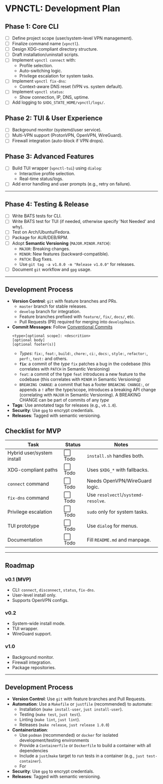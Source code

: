 # VPNCTL: Development Plan

## **Phase 1: Core CLI**
- [ ] Define project scope (user/system-level VPN management).
- [ ] Finalize command name (`vpnctl`).
- [ ] Design XDG-compliant directory structure.
- [ ] Draft installation/uninstall scripts.
- [ ] Implement `vpnctl connect` with:
  - Profile selection.
  - Auto-switching logic.
  - Privilege escalation for system tasks.
- [ ] Implement `vpnctl fix-dns`:
  - Context-aware DNS reset (VPN vs. system default).
- [ ] Implement `vpnctl status`:
  - Show connection, IP, DNS, uptime.
- [ ] Add logging to `$XDG_STATE_HOME/vpnctl/logs/`.

## **Phase 2: TUI & User Experience**
- [ ] Background monitor (systemd/user service).
- [ ] Multi-VPN support (ProtonVPN, OpenVPN, WireGuard).
- [ ] Firewall integration (auto-block if VPN drops).

## **Phase 3: Advanced Features**
- [ ] Build TUI wrapper (`vpnctl-tui`) using `dialog`:
  - Interactive profile selection.
  - Real-time status/logs.
- [ ] Add error handling and user prompts (e.g., retry on failure).

---

## **Phase 4: Testing & Release**
- [ ] Write BATS tests for CLI.
- [ ] Write BATS test for TUI (if needed, otherwise specify 'Not Needed' and why).
- [ ] Test on Arch/Ubuntu/Fedora.
- [ ] Package for AUR/DEB/RPM.
- [ ] Adopt **Semantic Versioning** (`MAJOR.MINOR.PATCH`):
  - `MAJOR`: Breaking changes.
  - `MINOR`: New features (backward-compatible).
  - `PATCH`: Bug fixes.
  - Use `git tag -a v1.0.0 -m "Release v1.0.0"` for releases.
- [ ] Document `git` workflow and `gpg` usage.

---

## **Development Process**
- **Version Control**: `git` with feature branches and PRs.
  - `master` branch for stable releases.
  - `develop` branch for integration.
  - Feature branches prefixed with `feature/`, `fix/`, `docs/`, etc.
  - Pull Requests (PR) required for merging into `develop`/`main`.
- **Commit Messages**: Follow [Conventional Commits](https://www.conventionalcommits.org)
  ```
  <type>[optional scope]: <descrition>
  [optional body]
  [optional footer(s)]
  ```
  - *Types*: `fix:`, `feat:`, `build:`, `chore:`, `ci:`, `docs:`, `style:`, `refactor:`, `perf:`, `test:` and others.
  - **`fix`**: a commit of the *type* `fix` patches a bug in the codebase (this correlates with `PATCH` in Semantic Versioning)
  - `feat`: a commit of the type `feat` introduces a new feature to the codebase (this correlates with `MINOR` in Semantic Versioning)
  - `BREAKING CHANGE`: a commit that has a footer `BREAKING CHANGE:`, or appends a `!` after the type/scope, introduces a breaking API change (correlating with `MAJOR` in Semantic Versioning). A BREAKING CHANGE can be part of commits of any *type*
- **Tags**: Use annotated tags for releases (e.g., `v0.1.0`).
- **Security**: Use `gpg` to encrypt credentials.
- **Releases**: Tagged with semantic versioning.

## **Checklist for MVP**
| Task                          | Status  | Notes                               |
|-------------------------------|---------|-------------------------------------|
| Hybrid user/system install    | ⬜ Todo | `install.sh` handles both.            |
| XDG-compliant paths           | ⬜ Todo | Uses `$XDG_*` with fallbacks.         |
| `connect` command               | ⬜ Todo | Needs OpenVPN/WireGuard logic.      |
| `fix-dns` command               | ⬜ Todo | Use `resolvectl`/`systemd-resolve`.     |
| Privilege escalation          | ⬜ Todo | `sudo` only for system tasks.         |
| TUI prototype                 | ⬜ Todo | Use `dialog` for menus.               |
| Documentation                 | ⬜ Todo | Fill `README.md` and manpage.         |


---

## **Roadmap**
### **v0.1 (MVP)**
- CLI: `connect`, `disconnect`, `status`, `fix-dns`.
- User-level install only.
- Supports OpenVPN configs.

### **v0.2**
- System-wide install mode.
- TUI wrapper.
- WireGuard support.

### **v1.0**
- Background monitor.
- Firewall integration.
- Package repositories.

---

## Development Process
- **Version Control**: Use `git` with feature branches and Pull Requests.
- **Automation**: Use a `Makefile` or `justfile` (recommended) to automate:
  - Installation (`make install-user`, `just install-user`).
  - Testing (`make test`, `just test`).
  - Linting (`make lint`, `just lint`).
  - Releases (`make release`, `just release 1.0.0`)
- **Containerization**:
  - Use `podman` (recommended) or `docker` for isolated development/testing environments
  - Provide a `Containerfile` or `Dockerfile` to build a container with all dependencies
  - Include a `just`/`make` target to run tests in a container (e.g., `just test-container`).
  - For 
- **Security**: Use `gpg` to encrypt credentials.
- **Releases**: Tagged with semantic versioning.

